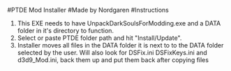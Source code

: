 #PTDE Mod Installer
#Made by Nordgaren
#Instructions

1) This EXE needs to have UnpackDarkSoulsForModding.exe and a DATA folder in it's directory to function.
2) Select or paste PTDE folder path and hit "Install/Update".
3) Installer moves all files in the DATA folder it is next to to the DATA folder selected by the user. Will also look for DSFix.ini DSFixKeys.ini and d3d9_Mod.ini, back them up and put them back after copying files